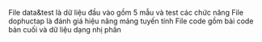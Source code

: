 File data&test là dữ liệu đầu vào gồm 5 mẫu và test các chức năng
File dophuctap là đánh giá hiệu năng mảng tuyến tính
File code gồm bài code bản cuối và dữ liệu dạng nhị phân
